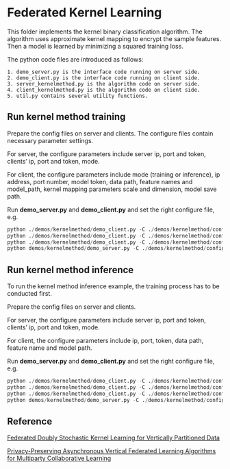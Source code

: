 # Federated Kernel Learning
This folder implements the kernel binary classification algorithm. The algorithm uses approximate kernel mapping to encrypt
the sample features. Then a model is learned by minimizing a squared training loss.

The python code files are introduced as follows:
```
1. demo_server.py is the interface code running on server side.
2. demo_client.py is the interface code running on client side.
3. server_kernelmethod.py is the algorithm code on server side.
4. client_kernelmethod.py is the algorithm code on client side.
5. util.py contains several utility functions.
```

## Run kernel method training
Prepare the config files on server and clients. The configure files contain necessary parameter settings.

For server, the configure parameters include server ip, port and token, clients’ ip, port and token, mode.

For client, the configure parameters include mode (training or inference), ip address, port number,
model token, data path, feature names and model_path, kernel mapping parameters scale and dimension, model save path.

Run **demo_server.py** and **demo_client.py** and set the right configure file, e.g.
```python
python ./demos/kernelmethod/demo_client.py -C ./demos/kernelmethod/config/config_train_client1.config
python ./demos/kernelmethod/demo_client.py -C ./demos/kernelmethod/config/config_train_client2.config
python ./demos/kernelmethod/demo_client.py -C ./demos/kernelmethod/config/config_train_client3.config
python demos/kernelmethod/demo_server.py -C ./demos/kernelmethod/config/config_train_server.config
```

## Run kernel method inference
To run the kernel method inference example, the training process has to be conducted first.

Prepare the config files on server and clients.

For server, the configure parameters include server ip, port and token, clients’ ip, port and token, mode.

For client, the configure parameters include ip, port, token, data path, feature name and model path.

Run **demo_server.py** and **demo_client.py** and set the right configure file, e.g.
```python
python ./demos/kernelmethod/demo_client.py -C ./demos/kernelmethod/config/config_inference_client1.config
python ./demos/kernelmethod/demo_client.py -C ./demos/kernelmethod/config/config_inference_client2.config
python ./demos/kernelmethod/demo_client.py -C ./demos/kernelmethod/config/config_inference_client3.config
python demos/kernelmethod/demo_server.py -C ./demos/kernelmethod/config/config_inference_server.config
```

## Reference
[Federated Doubly Stochastic Kernel Learning for Vertically Partitioned Data](https://arxiv.org/pdf/2008.06197.pdf)

[Privacy-Preserving Asynchronous Vertical Federated Learning Algorithms for Multiparty Collaborative Learning](https://ieeexplore.ieee.org/abstract/document/9463409)
